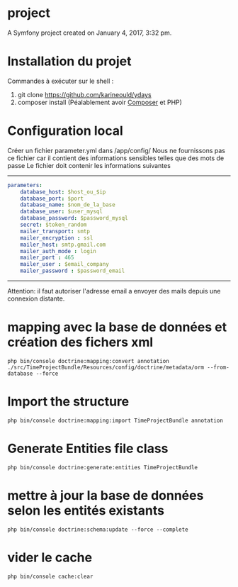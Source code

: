 project
=======

A Symfony project created on January 4, 2017, 3:32 pm.

# Installation du projet
Commandes à exécuter sur le shell :
1) git clone https://github.com/karineould/ydays
2) composer install (Péalablement avoir [Composer](https://getcomposer.org/) et PHP)

# Configuration local 
Créer un fichier parameter.yml dans /app/config/
Nous ne fournissons pas ce fichier car il contient des informations sensibles telles que des mots de passe
Le fichier doit contenir les informations suivantes 
*********************************************************
```yaml
parameters:
    database_host: $host_ou_$ip
    database_port: $port
    database_name: $nom_de_la_base
    database_user: $user_mysql
    database_password: $password_mysql
    secret: $token_random
    mailer_transport: smtp
    mailer_encryption : ssl
    mailer_host: smtp.gmail.com
    mailer_auth_mode : login
    mailer_port : 465
    mailer_user : $email_company
    mailer_password : $password_email
 ``` 
*********************************************************
Attention: il faut autoriser l'adresse email a envoyer des mails depuis une connexion distante.

# mapping avec la base de données et création des fichers xml 
```shell
php bin/console doctrine:mapping:convert annotation ./src/TimeProjectBundle/Resources/config/doctrine/metadata/orm --from-database --force
```
# Import the structure
```shell
php bin/console doctrine:mapping:import TimeProjectBundle annotation
```

# Generate Entities file class
```shell
php bin/console doctrine:generate:entities TimeProjectBundle 
```

# mettre à jour la base de données selon les entités existants
```shell
php bin/console doctrine:schema:update --force --complete
```

# vider le cache
```shell
php bin/console cache:clear
```
